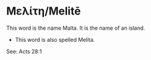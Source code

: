 # Μελίτη/Melitē

This word is the name Malta. It is the name of an island.

* This word is also spelled Melita.

See: Acts 28:1
